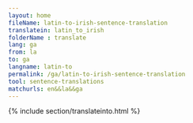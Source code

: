 ```yaml
---
layout: home
fileName: latin-to-irish-sentence-translation
translatein: latin_to_irish
folderName : translate
lang: ga
from: la
to: ga
langname: latin-to
permalink: /ga/latin-to-irish-sentence-translation
tool: sentence-translations
matchurls: en&&la&&ga
---
```

{% include section/translateinto.html %}
